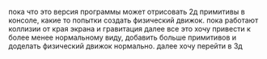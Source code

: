 пока что это версия программы может отрисовать 2д примитивы в консоле, какие то попытки создать физический движок. пока работают коллизии от края экрана и гравитация
далее все это хочу привести к более менее нормальному виду, добавить больше примитивов и доделать физический движок нормально.
далее хочу перейти в 3д
